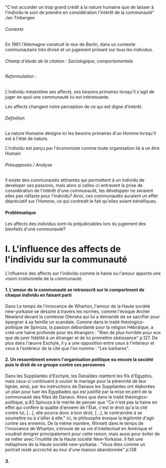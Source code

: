 "C'est accorder un trop grand crédit à la nature humaine que de laisser à l'individu le soin de prendre en considération l'intérêt de la communauté" 
Jan Tinbergen

###### Contexte
En 1961 l'Allemagne construit le mur de Berlin, dans un contexte communautaire très divisé et un jugement primant sur tous les individus. 

###### Champ d'étude de la citation : Sociologique, comportementale

###### Reformulation : 
L'individu mésestime ses affects, ses besoins primaires lorsqu'il s'agit de juger en quoi une communauté lui est intéressante. 

Les affects changent notre perception de ce qui est digne d'intérêt. 

###### Définition
La nature Humaine désigne ici les besoins primaires d'un Homme lorsqu'il est à l'état de nature. 

L'individu est perçu par l'économiste comme toute organisation lié à un être Humain

###### Présupposés / Analyse
Il existe des communautés attirantes qui permettent à un individu de developer ses passions, mais alors si celles-ci entravent la prise de considération de l'intérêt d'une communauté, les développer ne seraient elles pas néfaste pour l'individu? Ainsi, ces communautés auraient un effet dépréciatif sur l'Homme, ce qui contredit le fait qu'elles soient bénéfiques. 

#### Problématique
Les affects des individus sont-ils préjudiciables lors du jugement des bienfaits d'une communauté? 


# I. L'influence des affects de l'individu sur la communauté
L'influence des affects sur l'individu comme la haine ou l'amour apporte une vision irrationnelle de la communauté.

#### 1. L'amour de la communauté se retranscrit sur le comportment de chaque individu en faisant parti
Dans Le temps de l'innocence de Wharton, l'amour de la Haute société new-yorkaise se dessine à travers les normes, comme l'évoque Archer Newland devant la comtesse Olenska qui lui a demandé de se sacrifier pour épargner à sa famille un scandale. Comme dans le traité théologico-politique de Spinoza, la passion débordante pour la religion Hébraïque, a créé une haine profonde pour les étrangers : "Rien de plus horrible pour eux que de jurer fidélité à un étranger et de lui promettre obéissance" p.127. De plus dans l'œuvre Eschyle, il y a une opposition entre ceux à l'intérieur et ceux à l'extérieur de la cité que l'on nomme : "Les barbares".

#### 2. Un ressentiment envers l'organisation politique ou encore la société puis le droit de ce groupe contre ces personnes
Dans les Suppliantes d'Eschyle, les Danaïdes rejettent les fils d'Egyptos, mais ceux-ci continuent à vouloir le mariage pour la pérennité de leur lignée, ainsi, par les instructions de Danaos les Suppliantes ont élaborées un plan pour tuer les Égyptiades qui est justifié par la mise en péril de la communauté des filles de Danaos. Alors que dans le traité théologico-politique, p.83 Spinoza à le mérite de penser que "Ce n'est pas la haine en effet qui confère la qualité d'ennemi de l'État, c'est le droit qu'a la cité contre lui, [...], elle pourra donc à bon droit, [...], le contraindre à se soumettre ou à s'allier à elle." ici, le philosophe évoque la légitimité d'agir contre ses ennemis. De la même manière,  Winsett dans le temps de l'innocence de Wharton, s’ennuie de sa vie d'intellectuel en Amérique et voudrait émigrer principalement pour cette raison, mais aussi pour éviter de se mêler avec l'inutilité de la Haute société New-Yorkaise. Il fait une métaphore de la Haute société new-yorkaise : "Vous êtes comme un portrait resté accroché au mur d'une maison abandonnée" p.138

#### 3. 